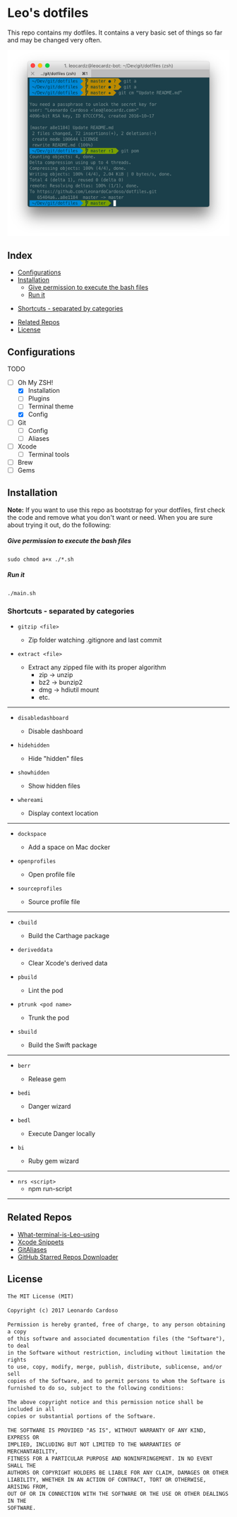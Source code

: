 # Leo's dotfiles

This repo contains my dotfiles. It contains a very basic set of things so far and may be changed very often.

![term](images/term.png) 

## Index

* [Configurations](#configurations)
* [Installation](#installation)
    * [Give permission to execute the bash files](#give-permission-to-execute-the-bash-files)
    * [Run it](#run-it)
+ [Shortcuts - separated by categories](#shortcuts---separated-by-categories)
* [Related Repos](#related-repos)
* [License](#license)
  
## Configurations

TODO

* [ ] Oh My ZSH!
    * [x] Installation
    * [ ] Plugins
    * [ ] Terminal theme
    * [x] Config
* [ ] Git
    * [ ] Config
    * [ ] Aliases
* [ ] Xcode
    * [ ] Terminal tools 
* [ ] Brew
* [ ] Gems

## Installation

**Note:** If you want to use this repo as bootstrap for your dotfiles, first check the code and remove what you don't want or need. When you are sure about trying it out, do the following:

##### Give permission to execute the bash files

```sudo chmod a+x ./*.sh ```

##### Run it

```./main.sh ```

### Shortcuts - separated by categories

* ```gitzip <file> ```
	* Zip folder watching .gitignore and last commit

* ```extract <file> ```
    * Extract any zipped file with its proper algorithm
        * zip -> unzip
        * bz2 -> bunzip2
        * dmg -> hdiutil mount
        * etc.

---

* ```disabledashboard ```
	* Disable dashboard

* ```hidehidden ```
	* Hide "hidden" files

* ```showhidden ```
	* Show hidden files

* ```whereami ```
    * Display context location	

---	

* ```dockspace ```
	* Add a space on Mac docker
	
* ```openprofiles ```
	* Open profile file

* ```sourceprofiles ```
	* Source profile file

---

* ```cbuild ```
	* Build the Carthage package

* ```deriveddata ```
    * Clear Xcode's derived data

* ```pbuild ```
	* Lint the pod

* ```ptrunk <pod name> ```
	* Trunk the pod

* ```sbuild ```
	* Build the Swift package

---

* ```berr ```
	* Release gem

* ```bedi ```
	* Danger wizard

* ```bedl ```
	* Execute Danger locally

* ```bi ```
	* Ruby gem wizard

--- 

* ```nrs <script> ```
	* npm run-script

---	
	

## Related Repos

* [What-terminal-is-Leo-using](https://github.com/LeonardoCardoso/What-terminal-is-Leo-using)
* [Xcode Snippets](https://github.com/LeonardoCardoso/Xcode-Snippets)
* [GitAliases](https://github.com/LeonardoCardoso/GitAliases)
* [GitHub Starred Repos Downloader](https://github.com/LeonardoCardoso/gsrd)


## License

    The MIT License (MIT)

	Copyright (c) 2017 Leonardo Cardoso
	
	Permission is hereby granted, free of charge, to any person obtaining a copy
	of this software and associated documentation files (the "Software"), to deal
	in the Software without restriction, including without limitation the rights
	to use, copy, modify, merge, publish, distribute, sublicense, and/or sell
	copies of the Software, and to permit persons to whom the Software is
	furnished to do so, subject to the following conditions:
	
	The above copyright notice and this permission notice shall be included in all
	copies or substantial portions of the Software.
	
	THE SOFTWARE IS PROVIDED "AS IS", WITHOUT WARRANTY OF ANY KIND, EXPRESS OR
	IMPLIED, INCLUDING BUT NOT LIMITED TO THE WARRANTIES OF MERCHANTABILITY,
	FITNESS FOR A PARTICULAR PURPOSE AND NONINFRINGEMENT. IN NO EVENT SHALL THE
	AUTHORS OR COPYRIGHT HOLDERS BE LIABLE FOR ANY CLAIM, DAMAGES OR OTHER
	LIABILITY, WHETHER IN AN ACTION OF CONTRACT, TORT OR OTHERWISE, ARISING FROM,
	OUT OF OR IN CONNECTION WITH THE SOFTWARE OR THE USE OR OTHER DEALINGS IN THE
	SOFTWARE.